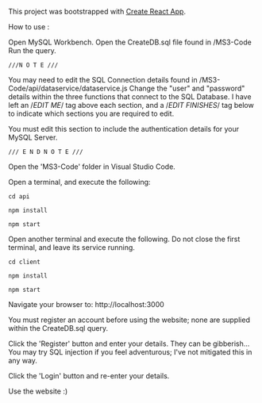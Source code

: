 This project was bootstrapped with [Create React App](https://github.com/facebook/create-react-app).

How to use :

Open MySQL Workbench.
Open the CreateDB.sql file found in /MS3-Code
Run the query.

	///N O T E ///

You may need to edit the SQL Connection details found in /MS3-Code/api/dataservice/dataservice.js
Change the "user" and "password" details within the three functions that connect to the SQL Database.
I have left an /*EDIT ME*/ tag above each section, and a /*EDIT FINISHES*/ tag below to indicate
which sections you are required to edit.

You must edit this section to include the authentication details for your MySQL Server.

	/// E N D N O T E ///
			
Open the 'MS3-Code' folder in Visual Studio Code.

Open a terminal, and execute the following:
	
	cd api
	
	npm install
	
	npm start
	
Open another terminal and execute the following.
Do not close the first terminal, and leave its service running.
	
	cd client
	
	npm install
	
	npm start
	
Navigate your browser to: http://localhost:3000

You must register an account before using the website;
none are supplied within the CreateDB.sql query.

Click the 'Register' button and enter your details.
They can be gibberish...
You may try SQL injection if you feel adventurous; I've not mitigated this in any way.

Click the 'Login' button and re-enter your details.

Use the website :)
